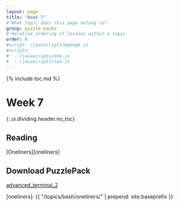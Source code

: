 ```yaml
---
layout: page
title: "Week 7"
# What topic does this page belong to?
group: puzzle-packs
# Relative ordering of lessons within a topic
order: 6
#script: /javascripts/mypage.js
#scripts:
#  - /javascripts/one.js
#  - /javascripts/two.js
---
```



{% include toc.md %}

# Week 7
{:.ui.dividing.header.no_toc}

## Reading

[Oneliners][oneliners]

## Download PuzzlePack

<!-- TODO: This should really be a dedicated oneliners puzzlepack -->
[advanced_terminal_2][lern2unix]


[lern2unix]: http://lern2unix.com/download/advanced_terminal_2
[oneliners]: {{ "/topics/bash/oneliners/" | prepend: site.baseprefix }}
